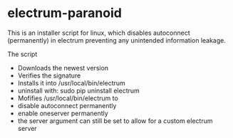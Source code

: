 # electrum-paranoid
This is an installer script for linux, which disables autoconnect (permanently) in electrum preventing any unintended information leakage.


The script
*  Downloads the newest version
*  Verifies the signature
*  Installs it into /usr/local/bin/electrum  
  * uninstall with: sudo pip uninstall electrum
*  Mofifies /usr/local/bin/electrum  to 
  * disable autoconnect permanently
  * enable oneserver permanently
  * the server argument can still be set to allow for a custom electrum server
  
